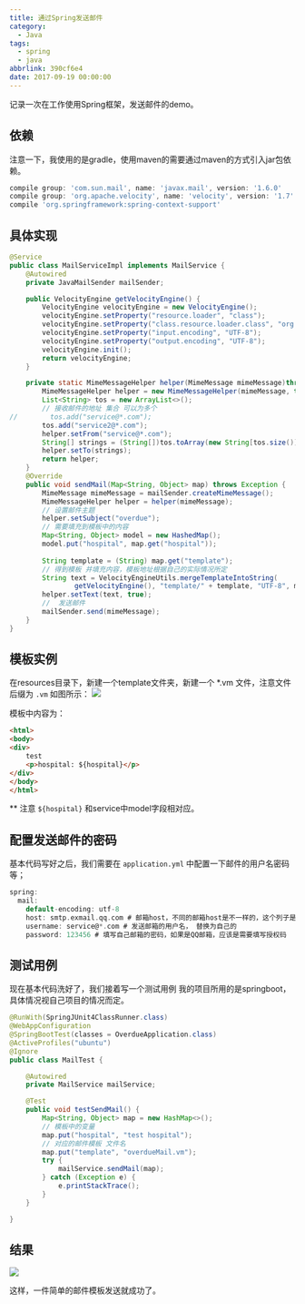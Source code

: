 ```yaml
---
title: 通过Spring发送邮件
category:
  - Java
tags:
  - spring
  - java
abbrlink: 390cf6e4
date: 2017-09-19 00:00:00
---
```

记录一次在工作使用Spring框架，发送邮件的demo。
## 依赖
注意一下，我使用的是gradle，使用maven的需要通过maven的方式引入jar包依赖。
```groovy
compile group: 'com.sun.mail', name: 'javax.mail', version: '1.6.0'
compile group: 'org.apache.velocity', name: 'velocity', version: '1.7'
compile 'org.springframework:spring-context-support'
```
## 具体实现
```java
@Service
public class MailServiceImpl implements MailService {
    @Autowired
    private JavaMailSender mailSender;

    public VelocityEngine getVelocityEngine() {
        VelocityEngine velocityEngine = new VelocityEngine();
        velocityEngine.setProperty("resource.loader", "class");
        velocityEngine.setProperty("class.resource.loader.class", "org.apache.velocity.runtime.resource.loader.ClasspathResourceLoader");
        velocityEngine.setProperty("input.encoding", "UTF-8");
        velocityEngine.setProperty("output.encoding", "UTF-8");
        velocityEngine.init();
        return velocityEngine;
    }

    private static MimeMessageHelper helper(MimeMessage mimeMessage)throws Exception{
        MimeMessageHelper helper = new MimeMessageHelper(mimeMessage, true);
        List<String> tos = new ArrayList<>();
		// 接收邮件的地址 集合 可以为多个
//        tos.add("service@*.com");
        tos.add("service2@*.com");
        helper.setFrom("service@*.com");
        String[] strings = (String[])tos.toArray(new String[tos.size()]);
        helper.setTo(strings);
        return helper;
    }
    @Override
    public void sendMail(Map<String, Object> map) throws Exception {
        MimeMessage mimeMessage = mailSender.createMimeMessage();
        MimeMessageHelper helper = helper(mimeMessage);
		// 设置邮件主题
        helper.setSubject("overdue");
		// 需要填充到模板中的内容
        Map<String, Object> model = new HashedMap();
        model.put("hospital", map.get("hospital"));
		
        String template = (String) map.get("template");
		// 得到模板 并填充内容，模板地址根据自己的实际情况所定
        String text = VelocityEngineUtils.mergeTemplateIntoString(
                getVelocityEngine(), "template/" + template, "UTF-8", model);
        helper.setText(text, true);
		//  发送邮件
        mailSender.send(mimeMessage);
    }
}

```

## 模板实例
在resources目录下，新建一个template文件夹，新建一个 *.vm 文件，注意文件后缀为 ``.vm``
如图所示：
![](http://www.myluffy.com/wp-content/uploads/2018/06/2c30c54a83059f6cde42ee9e04a56a2e.png)

模板中内容为：
```html
<html>
<body>
<div>
    test
    <p>hospital: ${hospital}</p>
</div>
</body>
</html>
```
** 注意 ``${hospital}`` 和service中model字段相对应。

## 配置发送邮件的密码
基本代码写好之后，我们需要在 ``application.yml`` 中配置一下邮件的用户名密码等；
```groovy
spring:
  mail:
    default-encoding: utf-8
    host: smtp.exmail.qq.com # 邮箱host，不同的邮箱host是不一样的，这个列子是腾讯企业邮的，具体可以google。
    username: service@*.com # 发送邮箱的用户名， 替换为自己的
    password: 123456 # 填写自己邮箱的密码，如果是QQ邮箱，应该是需要填写授权码
```

## 测试用例
现在基本代码洗好了，我们接着写一个测试用例
我的项目所用的是springboot，具体情况视自己项目的情况而定。

```java
@RunWith(SpringJUnit4ClassRunner.class)
@WebAppConfiguration
@SpringBootTest(classes = OverdueApplication.class)
@ActiveProfiles("ubuntu")
@Ignore
public class MailTest {

    @Autowired
    private MailService mailService;

    @Test
    public void testSendMail() {
        Map<String, Object> map = new HashMap<>();
		// 模板中的变量
        map.put("hospital", "test hospital");
		// 对应的邮件模板 文件名
        map.put("template", "overdueMail.vm");
        try {
            mailService.sendMail(map);
        } catch (Exception e) {
            e.printStackTrace();
        }
    }

}

```

## 结果
![](http://www.myluffy.com/wp-content/uploads/2018/06/38dc06f8e7ed4df81bd4867d54192dd0.png)

这样，一件简单的邮件模板发送就成功了。